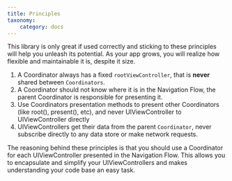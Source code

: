 ```yaml
---
title: Principles
taxonomy:
    category: docs
---
```


This library is only great if used correctly and sticking to these principles will help you unleash its potential. As your app grows, you will realize how flexible and maintainable it is, despite it size.

1. A Coordinator always has a fixed `rootViewController`, that is **never** shared between `Coordinators`.
2. A Coordinator should not know where it is in the Navigation Flow, the parent Coordinator is responsible for presenting it.
3. Use Coordinators presentation methods to present other Coordinators (like root(), present(), etc), and never UIViewController to UIViewController directly
4. UIViewControllers get their data from the parent `Coordinator`, never subscribe directly to any data store or make network requests.  

The reasoning behind these principles is that you should use a Coordinator for each UIViewController presented in the Navigation Flow. This allows you to encapsulate and simplify your UIViewControllers and makes understanding your code base an easy task.